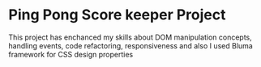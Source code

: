 # Ping Pong Score keeper Project

This project has enchanced my skills about DOM manipulation concepts, handling events, code refactoring, responsiveness and also I used Bluma framework for CSS design properties
